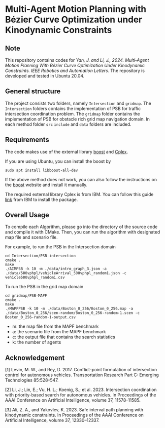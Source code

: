 # Multi-Agent Motion Planning with Bézier Curve Optimization under Kinodynamic Constraints

## Note
This repository contains codes for
*Yan, J. and Li, J., 2024. Multi-Agent Motion Planning With Bézier Curve Optimization Under Kinodynamic Constraints. IEEE Robotics and Automation Letters.*
The repository is developed and tested in Ubuntu 20.04.

## General structure
The project consists two folders, namely `Intersection` and `gridmap`. The `Intersection` folders contains the implementation of PSB for traffic intersection coordination problem. The `gridmap` folder contains the implementation of PSB for obstacle rich grid map navigation domain.
In each method folder `src` `include` and `data` folders are included.

## Requirements
The code makes use of the external library [boost](https://www.boost.org/) and [Cplex](https://www.ibm.com/products/ilog-cplex-optimization-studio/cplex-optimizer).

If you are using Ubuntu, you can install the boost by
```shell script
sudo apt install libboost-all-dev
``` 

If the above method does not work, you can also follow the instructions
on the [boost](https://www.boost.org/) website and install it manually.

The required external library Cplex is from IBM. You can follow this guide [link](https://www.ibm.com/docs/en/icos/20.1.0?topic=cplex-installing) from IBM to install the package.




## Overall Usage
To compile each Algorithm, please go into the directory of the source code and compile it with CMake. 
Then, you can run the algorithm with designated map file and scenario file.

For example, to run the PSB in the Intersection domain
```shell script
cd Intersection/PSB-intersection
cmake .
make
./AIMPSB -k 10 -m ./data/intro_graph_3.json -a ./data/500vphpl/vehicleArrival_500vphpl_random1.json -c vehicle500vphpl_random1.csv
```

To run the PSB in the grid map domain
```shell script
cd gridmap/PSB-MAPF
cmake .
make
./MAPFPSB -k 10 -m ./data/Boston_0_256/Boston_0_256.map -a ./data/Boston_0_256/scen-random/Boston_0_256-random-1.scen -c Boston_0_256-random-1-output.csv
```

- m: the map file from the MAPF benchmark
- a: the scenario file from the MAPF benchmark
- c: the output file that contains the search statistics
- k: the number of agents

## Acknowledgement

[1] Levin, M. W., and Rey, D. 2017. Conflict-point formulation of intersection control for autonomous vehicles. Transportation Research Part C: Emerging Technologies 85:528–547.

[2] Li, J.; Lin, E.; Vu, H. L.; Koenig, S.; et al. 2023. Intersection coordination with priority-based search for autonomous vehicles. In Proceedings of the AAAI Conference on Artificial Intelligence, volume 37, 11578–11585.

[3] Ali, Z. A., and Yakovlev, K. 2023. Safe interval path planning with kinodynamic constraints. In Proceedings of the AAAI Conference on Artificial Intelligence, volume 37, 12330–12337.